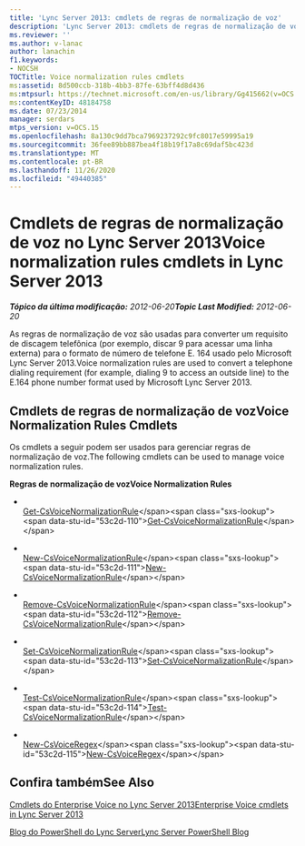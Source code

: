 ```yaml
---
title: 'Lync Server 2013: cmdlets de regras de normalização de voz'
description: 'Lync Server 2013: cmdlets de regras de normalização de voz.'
ms.reviewer: ''
ms.author: v-lanac
author: lanachin
f1.keywords:
- NOCSH
TOCTitle: Voice normalization rules cmdlets
ms:assetid: 8d500ccb-318b-4bb3-87fe-63bff4d8d436
ms:mtpsurl: https://technet.microsoft.com/en-us/library/Gg415662(v=OCS.15)
ms:contentKeyID: 48184758
ms.date: 07/23/2014
manager: serdars
mtps_version: v=OCS.15
ms.openlocfilehash: 8a130c9dd7bca7969237292c9fc8017e59995a19
ms.sourcegitcommit: 36fee89bb887bea4f18b19f17a8c69daf5bc423d
ms.translationtype: MT
ms.contentlocale: pt-BR
ms.lasthandoff: 11/26/2020
ms.locfileid: "49440385"
---
```

# <a name="voice-normalization-rules-cmdlets-in-lync-server-2013"></a><span data-ttu-id="53c2d-103">Cmdlets de regras de normalização de voz no Lync Server 2013</span><span class="sxs-lookup"><span data-stu-id="53c2d-103">Voice normalization rules cmdlets in Lync Server 2013</span></span>

<div data-xmlns="http://www.w3.org/1999/xhtml">

<div class="topic" data-xmlns="http://www.w3.org/1999/xhtml" data-msxsl="urn:schemas-microsoft-com:xslt" data-cs="https://msdn.microsoft.com/">

<div data-asp="https://msdn2.microsoft.com/asp">



</div>

<div id="mainSection">

<div id="mainBody"><span data-ttu-id="53c2d-104">

<span> </span></span><span class="sxs-lookup"><span data-stu-id="53c2d-104">

<span> </span></span></span>

<span data-ttu-id="53c2d-105">_**Tópico da última modificação:** 2012-06-20_</span><span class="sxs-lookup"><span data-stu-id="53c2d-105">_**Topic Last Modified:** 2012-06-20_</span></span>

<span data-ttu-id="53c2d-106">As regras de normalização de voz são usadas para converter um requisito de discagem telefônica (por exemplo, discar 9 para acessar uma linha externa) para o formato de número de telefone E. 164 usado pelo Microsoft Lync Server 2013.</span><span class="sxs-lookup"><span data-stu-id="53c2d-106">Voice normalization rules are used to convert a telephone dialing requirement (for example, dialing 9 to access an outside line) to the E.164 phone number format used by Microsoft Lync Server 2013.</span></span>

<div>

## <a name="voice-normalization-rules-cmdlets"></a><span data-ttu-id="53c2d-107">Cmdlets de regras de normalização de voz</span><span class="sxs-lookup"><span data-stu-id="53c2d-107">Voice Normalization Rules Cmdlets</span></span>

<span data-ttu-id="53c2d-108">Os cmdlets a seguir podem ser usados para gerenciar regras de normalização de voz.</span><span class="sxs-lookup"><span data-stu-id="53c2d-108">The following cmdlets can be used to manage voice normalization rules.</span></span>

<span data-ttu-id="53c2d-109">**Regras de normalização de voz**</span><span class="sxs-lookup"><span data-stu-id="53c2d-109">**Voice Normalization Rules**</span></span>

  - <span></span>  
    <span data-ttu-id="53c2d-110">[Get-CsVoiceNormalizationRule](https://technet.microsoft.com/library/Gg398393(v=OCS.15))</span><span class="sxs-lookup"><span data-stu-id="53c2d-110">[Get-CsVoiceNormalizationRule](https://technet.microsoft.com/library/Gg398393(v=OCS.15))</span></span>

  - <span></span>  
    <span data-ttu-id="53c2d-111">[New-CsVoiceNormalizationRule](https://technet.microsoft.com/library/Gg398240(v=OCS.15))</span><span class="sxs-lookup"><span data-stu-id="53c2d-111">[New-CsVoiceNormalizationRule](https://technet.microsoft.com/library/Gg398240(v=OCS.15))</span></span>

  - <span></span>  
    <span data-ttu-id="53c2d-112">[Remove-CsVoiceNormalizationRule](https://technet.microsoft.com/library/Gg398501(v=OCS.15))</span><span class="sxs-lookup"><span data-stu-id="53c2d-112">[Remove-CsVoiceNormalizationRule](https://technet.microsoft.com/library/Gg398501(v=OCS.15))</span></span>

  - <span></span>  
    <span data-ttu-id="53c2d-113">[Set-CsVoiceNormalizationRule](https://technet.microsoft.com/library/Gg398491(v=OCS.15))</span><span class="sxs-lookup"><span data-stu-id="53c2d-113">[Set-CsVoiceNormalizationRule](https://technet.microsoft.com/library/Gg398491(v=OCS.15))</span></span>

  - <span></span>  
    <span data-ttu-id="53c2d-114">[Test-CsVoiceNormalizationRule](https://technet.microsoft.com/library/Gg399003(v=OCS.15))</span><span class="sxs-lookup"><span data-stu-id="53c2d-114">[Test-CsVoiceNormalizationRule](https://technet.microsoft.com/library/Gg399003(v=OCS.15))</span></span>

<!-- end list -->

  - <span></span>  
    <span data-ttu-id="53c2d-115">[New-CsVoiceRegex](https://technet.microsoft.com/library/Gg412751(v=OCS.15))</span><span class="sxs-lookup"><span data-stu-id="53c2d-115">[New-CsVoiceRegex](https://technet.microsoft.com/library/Gg412751(v=OCS.15))</span></span>

</div>

<div>

## <a name="see-also"></a><span data-ttu-id="53c2d-116">Confira também</span><span class="sxs-lookup"><span data-stu-id="53c2d-116">See Also</span></span>


[<span data-ttu-id="53c2d-117">Cmdlets do Enterprise Voice no Lync Server 2013</span><span class="sxs-lookup"><span data-stu-id="53c2d-117">Enterprise Voice cmdlets in Lync Server 2013</span></span>](lync-server-2013-enterprise-voice-cmdlets.md)  


[<span data-ttu-id="53c2d-118">Blog do PowerShell do Lync Server</span><span class="sxs-lookup"><span data-stu-id="53c2d-118">Lync Server PowerShell Blog</span></span>](https://go.microsoft.com/fwlink/p/?linkid=203150)  
  

<span data-ttu-id="53c2d-119"></div>

</div>

<span> </span>

</div>

</div>

</span><span class="sxs-lookup"><span data-stu-id="53c2d-119"></div>

</div>

<span> </span>

</div>

</div>

</span></span></div>

